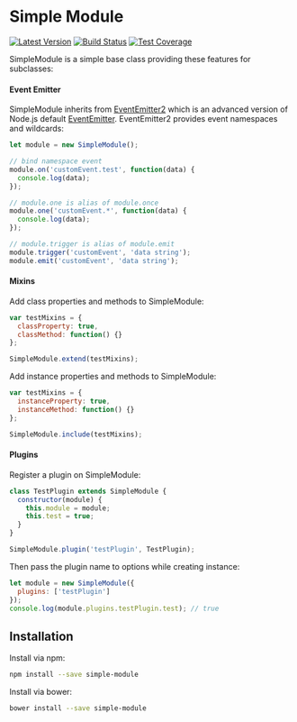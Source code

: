 # Simple Module

[![Latest Version](https://img.shields.io/npm/v/simple-module.svg)](https://www.npmjs.com/package/simple-module)
[![Build Status](https://img.shields.io/travis/mycolorway/simple-module.svg)](https://travis-ci.org/mycolorway/simple-module)
[![Test Coverage](https://img.shields.io/coveralls/mycolorway/simple-module.svg)](https://coveralls.io/github/mycolorway/simple-module)

SimpleModule is a simple base class providing these features for subclasses:

#### Event Emitter

SimpleModule inherits from [EventEmitter2](https://github.com/asyncly/EventEmitter2) which is an advanced version of Node.js default [EventEmitter](https://nodejs.org/api/events.html). EventEmitter2 provides event namespaces and wildcards:

```js
let module = new SimpleModule();

// bind namespace event
module.on('customEvent.test', function(data) {
  console.log(data);
});

// module.one is alias of module.once
module.one('customEvent.*', function(data) {
  console.log(data);
});

// module.trigger is alias of module.emit
module.trigger('customEvent', 'data string');
module.emit('customEvent', 'data string');
```

#### Mixins

Add class properties and methods to SimpleModule:

```js
var testMixins = {
  classProperty: true,
  classMethod: function() {}
};

SimpleModule.extend(testMixins);
```

Add instance properties and methods to SimpleModule:

```js
var testMixins = {
  instanceProperty: true,
  instanceMethod: function() {}
};

SimpleModule.include(testMixins);
```

#### Plugins

Register a plugin on SimpleModule:

```js
class TestPlugin extends SimpleModule {
  constructor(module) {
    this.module = module;
    this.test = true;
  }
}

SimpleModule.plugin('testPlugin', TestPlugin);
```

Then pass the plugin name to options while creating instance:

```js
let module = new SimpleModule({
  plugins: ['testPlugin']
});
console.log(module.plugins.testPlugin.test); // true
```

## Installation

Install via npm:

```bash
npm install --save simple-module
```

Install via bower:

```bash
bower install --save simple-module
```
